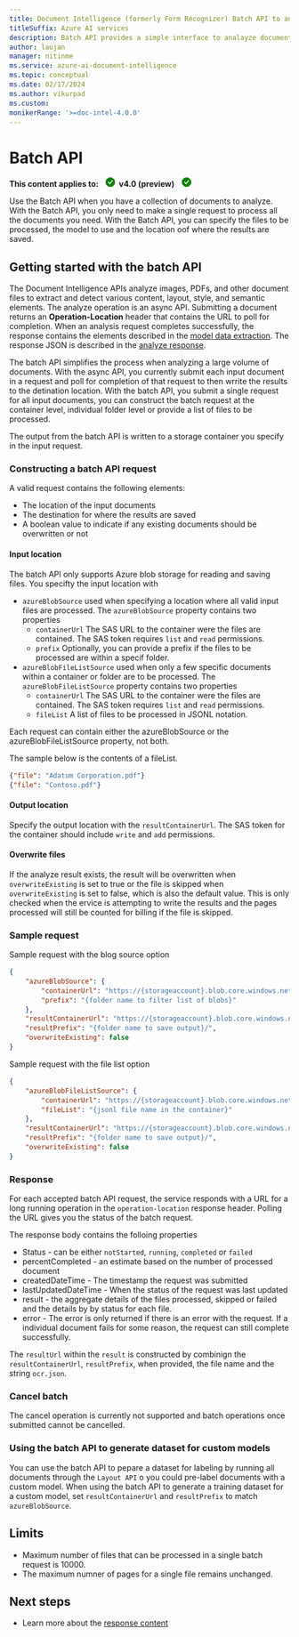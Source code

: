 ```yaml
---
title: Document Intelligence (formerly Form Recognizer) Batch API to analyze documents in storage blob
titleSuffix: Azure AI services
description: Batch API provides a simple interface to analayze documents with general models, prebuilt models or custom models and write the output back to the storage account. 
author: laujan
manager: nitinme
ms.service: azure-ai-document-intelligence
ms.topic: conceptual
ms.date: 02/17/2024
ms.author: vikurpad
ms.custom:
monikerRange: '>=doc-intel-4.0.0'
---
```




# Batch API

**This content applies to:** ![checkmark](media/yes-icon.png) **v4.0 (preview)** ![checkmark](media/yes-icon.png) 

Use the Batch API when you have a collection of documents to analyze. With the Batch API, you only need to make a single request to process all the documents you need. With the Batch API, you can specify the files to be processed, the model to use and the location oof where the results are saved.

## Getting started with the batch API

The Document Intelligence APIs analyze images, PDFs, and other document files to extract and detect various content, layout, style, and semantic elements. The analyze operation is an async API. Submitting a document returns an **Operation-Location** header that contains the URL to poll for completion. When an analysis request completes successfully, the response contains the elements described in the [model data extraction](concept-model-overview.md#model-data-extraction). The response JSON is described in the [analyze response](concept-analyze-document-response).

The batch API simplifies the process when analyzing a large volume of documents. With the async API, you currently submit each input document in a request and poll for completion of that request to then wrrite the results to the detination location. With the batch API, you submit a single request for all input documents, you can construct the batch request at the container level, individual folder level or provide a list of files to be processed.

The output from the batch API is written to a storage container you specify in the input request.

### Constructing a batch API request

A valid request contains the following elements:
* The location of the input documents
* The destination for where the results are saved
* A boolean value to indicate if any existing documents should be overwritten or not

#### Input location

The batch API only supports Azure blob storage for reading and saving files. You specifty the input location with
* ```azureBlobSource``` used when specifying a location where all valid input files are processed. The ```azureBlobSource``` property contains two  properties
    * ```containerUrl``` The SAS URL to the container were the files are contained. The SAS token requires ```list``` and ```read``` permissions.
    * ```prefix``` Optionally, you can provide a prefix if the files to be processed are within a specif folder.
* ```azureBlobFileListSource``` used when only a few specific documents within a container or folder are to be processed. The ```azureBlobFileListSource``` property contains two properties
    * ```containerUrl``` The SAS URL to the container were the files are contained. The SAS token requires ```list``` and ```read``` permissions.
    * ```fileList``` A list of files to be processed in JSONL notation.

Each request can contain either the azureBlobSource or the azureBlobFileListSource property, not both.

The sample below is the contents of a fileList.

```json
{"file": "Adatum Corporation.pdf"}
{"file": "Contoso.pdf"}
```

#### Output location

Specify the output location with the ```resultContainerUrl```. The SAS token for the container should include ```write``` and ```add``` permissions.

#### Overwrite files

If the analyze result exists, the result will be overwritten when ```overwriteExisting``` is set to true or the file is skipped when ```overwriteExisting``` is set to false, which is also the default value. This is only checked when the ervice is attempting to write the results and the pages processed will still be counted for billing if the file is skipped.

### Sample request

Sample request with the blog source option

```json
{
    "azureBlobSource": {
        "containerUrl": "https://{storageaccount}.blob.core.windows.net/{container}?{SAS Token}",
        "prefix": "{folder name to filter list of blobs}"
    },
    "resultContainerUrl": "https://{storageaccount}.blob.core.windows.net/{output container}?{SAS Token}",
    "resultPrefix": "{folder name to save output}/",
    "overwriteExisting": false
}
```

Sample request with the file list option

```json
{
    "azureBlobFileListSource": {
        "containerUrl": "https://{storageaccount}.blob.core.windows.net/{container}?{SAS Token}",
        "fileList": "{jsonl file name in the container}"
    },
    "resultContainerUrl": "https://{storageaccount}.blob.core.windows.net/{output container}?{SAS Token}",
    "resultPrefix": "{folder name to save output}/",
    "overwriteExisting": false
}
```
### Response 

For each accepted batch API request, the service responds with a URL for a long running operation in the ```operation-location``` response header. Polling the URL gives you the status of the batch request.

The response body contains the folloing properties
*  Status - can be either ```notStarted```, ```running```, ```completed``` or ```failed```
* percentCompleted - an estimate based on the number of processed document
* createdDateTime - The timestamp the request was submitted
* lastUpdatedDateTime - When the status of the request was last updated
* result - the aggregate details of the files processed, skipped or failed and the details by by status for each file.
* error - The error is only returned if there is an error with the request. If a individual document fails for some reason, the request can still complete successfully.

The ```resultUrl``` within the ```result``` is constructed by combinign the ```resultContainerUrl```, ```resultPrefix```, when provided, the file name and the string ```ocr.json```.

### Cancel batch

The cancel operation is currently not supported and batch operations once submitted cannot be cancelled.

### Using the batch API to generate dataset for custom models

You can use the batch API to pepare a dataset for labeling by running all documents through the ```Layout API``` o you could pre-label documents with a custom model. When using the batch API to generate a training dataset for a custom model, set ```resultContainerUrl``` and ```resultPrefix``` to match ```azureBlobSource```.

## Limits
* Maximum number of files that can be processed in a single batch request is 10000.
* The maximum numner of pages for a single file remains unchanged.

## Next steps

* Learn more about the [response content](concept-analyze-document-response.md)

